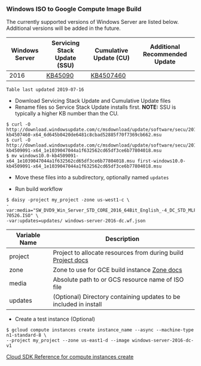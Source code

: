 ### Windows ISO to Google Compute Image Build

The currently supported versions of Windows Server are listed below. Additional
versions will be added in the future.

| Windows Server | Servicing Stack Update (SSU) | Cumulative Update (CU) | Additional Recommended Update |
| ---| ---| --- | --- |
| 2016 |[KB45090](http://download.windowsupdate.com/c/msdownload/update/software/secu/2019/07/windows10.0-kb4509091-x64_1e1039047044a1f632562cd65df3ce6b77804018.msu) |[KB4507460](http://download.windowsupdate.com/c/msdownload/update/software/secu/2019/07/windows10.0-kb4507460-x64_6d645b0420de6481c8cbad52885f70f7369cb662.msu) |

`Table last updated 2019-07-16`

- Download Servicing Stack Update and Cumulative Update files
- Rename files so Service Stack Update installs first. **NOTE:** SSU is
  typically a higher KB number than the CU.
```shell
$ curl -O http://download.windowsupdate.com/c/msdownload/update/software/secu/2019/07/windows10.0-kb4507460-x64_6d645b0420de6481c8cbad52885f70f7369cb662.msu
$ curl -O http://download.windowsupdate.com/c/msdownload/update/software/secu/2019/07/windows10.0-kb4509091-x64_1e1039047044a1f632562cd65df3ce6b77804018.msu
$ mv windows10.0-kb4509091-x64_1e1039047044a1f632562cd65df3ce6b77804018.msu first-windows10.0-kb4509091-x64_1e1039047044a1f632562cd65df3ce6b77804018.msu
```
- Move these files into a subdirectory, optionally named `updates`

- Run build workflow
```shell
$ daisy -project my_project -zone us-west1-c \
-var:media="SW_DVD9_Win_Server_STD_CORE_2016_64Bit_English_-4_DC_STD_MLF_X21-70526.ISO" \
-var:updates=updates/ windows-server-2016-dc.wf.json
```
| Variable Name | Description |
| --- | --- |
| project | Project to allocate resources from during build [Project docs](https://cloud.google.com/resource-manager/docs/creating-managing-projects) |
| zone | Zone to use for GCE build instance [Zone docs](https://cloud.google.com/compute/docs/regions-zones/) |
| media | Absolute path to or GCS resource name of ISO file |
| updates | (Optional) Directory containing updates to be included in install |

- Create a test instance (Optional)
```shell
$ gcloud compute instances create instance_name --async --machine-type n1-standard-8 \
--project my_project --zone us-east1-d --image windows-server-2016-dc-v1
```
[Cloud
SDK Reference for compute instances create](https://cloud.google.com/sdk/gcloud/reference/compute/instances/create)
